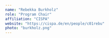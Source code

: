 ```yaml
---
name: "Rebekka Burkholz"
role: "Program Chair"
affiliation: "CISPA"
website: "https://cispa.de/en/people/c01rebu"
photo: "burkholz.png"
---
```

